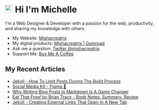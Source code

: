 # <img src="https://media.giphy.com/media/hvRJCLFzcasrR4ia7z/giphy.gif" width="25px"> Hi I'm Michelle


I'm a Web Designer & Developer with a passion for the web, productivity, and sharing my knowledge with others.

- My Website: [Mishacreatrix](https://mishacreatrix.com/)
- My digital products: [Mishacreatrix | Gumroad](https://gumroad.com/mishacreatrix)
- Ask me a question: [Twitter @mishacreatrix](https://twitter.com/MishaCreatrix)
- Support Me: [Buy Me A Coffee](https://www.buymeacoffee.com/mishacreatrix)


## My Recent Articles

  * [Jekyll - How To Limit Posts During The Build Process](https://mishacreatrix.com/limit-posts-jekyll)
  * [Social Media Kit - Figma 🧰](https://mishacreatrix.com/social-media-kit)
  * [Why Writing Blog Posts In Markdown Is A Game Changer](https://mishacreatrix.com/blog-posts-in-markdown)
  * [Eat That Frog! by Brian Tracy - Book Notes, Summary, Review](https://mishacreatrix.com/eat-that-frog-brian-tracy)
  * [Jekyll - Creating External Links That Open In A New Tab](https://mishacreatrix.com/external-links-jekyll)
